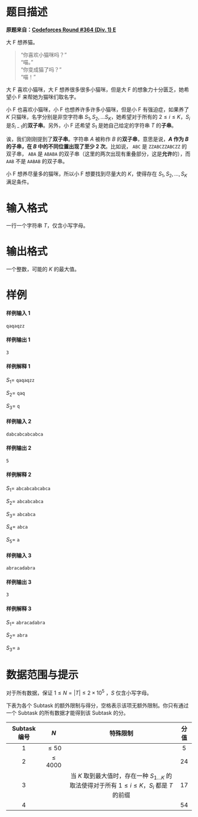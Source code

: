 
# 题目描述

**原题来自：[Codeforces Round #364 (Div. 1) E](https://codeforces.com/problemset/problem/700/E)**

大 F 想养猫。

> “你喜欢小猫咪吗？”  
> “喵。”  
> “你变成猫了吗？”  
> “喵！”

大 F 喜欢小猫咪，大 F 想养很多很多小猫咪，但是大 F 的想象力十分匮乏，她希望小 F 来帮她为猫咪们取名字。

小 F 也喜欢小猫咪，小 F 也想养许多许多小猫咪，但是小 F 有强迫症，如果养了 $K$ 只猫咪，名字分别是非空字符串 $S_1, S_2, \ldots S_K$，她希望对于所有的 $2 \le i \le K$，$S_i$ 是$S_{i-1}$的**双子串**。另外，小 F 还希望 $S_1$ 是她自己给定的字符串 $T$ 的**子串**。

诶，我们刚刚提到了**双子串**。字符串 $A$ 被称作 $B$ 的**双子串**，意思是说，**$A$ 作为 $B$ 的子串，在 $B$ 中的不同位置出现了至少 $2$ 次**。比如说，
 `ABC` 是 `ZZABCZZABCZZ` 的双子串， `ABA` 是 `ABABA` 的双子串（这里的两次出现有重叠部分，这是**允许**的），而 `AAB` 不是 `AABAB` 的双子串。

小 F 想养尽量多的猫咪，所以小 F 想要找到尽量大的 $K$，使得存在 $S_1, S_2, \ldots, S_K$ 满足条件。



# 输入格式

一行一个字符串 $T$，仅含小写字母。

# 输出格式

一个整数，可能的 $K$ 的最大值。

# 样例

#### 样例输入 1
```plain
qaqaqzz
```
#### 样例输出 1
```plain
3
```
#### 样例解释 1
$S_1=$ `qaqaqzz`

$S_2=$ `qaq`

$S_3=$ `q`
#### 样例输入 2
```plain
dabcabcabcabca
```
#### 样例输出 2
```plain
5
```
#### 样例解释 2
$S_1=$ `abcabcabcabca`

$S_2=$ `abcabcabca`

$S_3=$ `abcabca`

$S_4=$ `abca`

$S_5=$ `a`
#### 样例输入 3
```plain
abracadabra
```
#### 样例输出 3
```plain
3
```
#### 样例解释 3
$S_1=$ `abracadabra`

$S_2=$ `abra`

$S_3=$ `a`


# 数据范围与提示

对于所有数据，保证 $1 \le N = \left| T\right| \le 2\times 10^5$ ，$S$ 仅含小写字母。

下表为各个 Subtask 的额外限制与得分，空格表示该项无额外限制。你只有通过一个 Subtask 的所有数据才能得到该 Subtask 的分。

| Subtask 编号 | $N$ | 特殊限制 | 分值 |
| :-: | :-: | :-: | :-: |
| 1 | $\le 50$ | | 5 |
| 2 | $\le 4000$ | | 24 |
| 3 | | 当 $K$ 取到最大值时，存在一种 $S_{1\ldots K}$ 的取法使得对于所有 $1\le i \le K$，$S_i$ 都是 $T$ 的前缀 | 17 |
| 4 | | | 54 |


